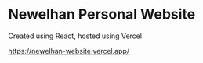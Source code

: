# Newelhan Personal Website

Created using React, hosted using Vercel

https://newelhan-website.vercel.app/

